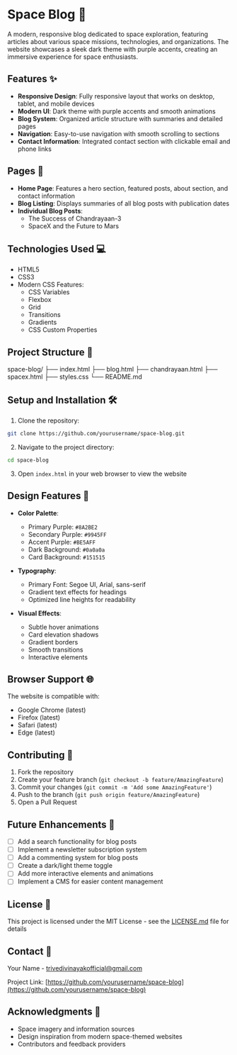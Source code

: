 # Space Blog 🚀

A modern, responsive blog dedicated to space exploration, featuring articles about various space missions, technologies, and organizations. The website showcases a sleek dark theme with purple accents, creating an immersive experience for space enthusiasts.

## Features ✨

- **Responsive Design**: Fully responsive layout that works on desktop, tablet, and mobile devices
- **Modern UI**: Dark theme with purple accents and smooth animations
- **Blog System**: Organized article structure with summaries and detailed pages
- **Navigation**: Easy-to-use navigation with smooth scrolling to sections
- **Contact Information**: Integrated contact section with clickable email and phone links

## Pages 📄

- **Home Page**: Features a hero section, featured posts, about section, and contact information
- **Blog Listing**: Displays summaries of all blog posts with publication dates
- **Individual Blog Posts**:
  - The Success of Chandrayaan-3
  - SpaceX and the Future to Mars

## Technologies Used 💻

- HTML5
- CSS3
- Modern CSS Features:
  - CSS Variables
  - Flexbox
  - Grid
  - Transitions
  - Gradients
  - CSS Custom Properties

## Project Structure 📁

space-blog/ 
 ├── index.html
 ├── blog.html
 ├── chandrayaan.html
 ├── spacex.html
 ├── styles.css
 └── README.md

## Setup and Installation 🛠️

1. Clone the repository:
```bash
git clone https://github.com/yourusername/space-blog.git
```

2. Navigate to the project directory:
```bash
cd space-blog
```

3. Open `index.html` in your web browser to view the website

## Design Features 🎨

- **Color Palette**:
  - Primary Purple: `#8A2BE2`
  - Secondary Purple: `#9945FF`
  - Accent Purple: `#BE5AFF`
  - Dark Background: `#0a0a0a`
  - Card Background: `#151515`

- **Typography**:
  - Primary Font: Segoe UI, Arial, sans-serif
  - Gradient text effects for headings
  - Optimized line heights for readability

- **Visual Effects**:
  - Subtle hover animations
  - Card elevation shadows
  - Gradient borders
  - Smooth transitions
  - Interactive elements

## Browser Support 🌐

The website is compatible with:
- Google Chrome (latest)
- Firefox (latest)
- Safari (latest)
- Edge (latest)

## Contributing 🤝

1. Fork the repository
2. Create your feature branch (`git checkout -b feature/AmazingFeature`)
3. Commit your changes (`git commit -m 'Add some AmazingFeature'`)
4. Push to the branch (`git push origin feature/AmazingFeature`)
5. Open a Pull Request

## Future Enhancements 🚀

- [ ] Add a search functionality for blog posts
- [ ] Implement a newsletter subscription system
- [ ] Add a commenting system for blog posts
- [ ] Create a dark/light theme toggle
- [ ] Add more interactive elements and animations
- [ ] Implement a CMS for easier content management

## License 📝

This project is licensed under the MIT License - see the [LICENSE.md](LICENSE.md) file for details

## Contact 📧

Your Name - [trivedivinayakofficial@gmail.com](mailto:trivedivinayakofficial@gmail.com)

Project Link: [https://github.com/yourusername/space-blog](https://github.com/yourusername/space-blog)

## Acknowledgments 🙏

- Space imagery and information sources
- Design inspiration from modern space-themed websites
- Contributors and feedback providers

